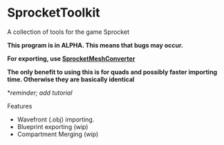 # SprocketToolkit
A collection of tools for the game Sprocket

**This program is in ALPHA. This means that bugs may occur.**

**For exporting, use [SprocketMeshConverter](https://github.com/ArgoreOfficial/SprocketMeshConverter)**

**The only benefit to using this is for quads and possibly faster importing time. Otherwise they are basically identical**

**reminder; add tutorial*

Features
* Wavefront (.obj) importing.
* Blueprint exporting (wip)
* Compartment Merging (wip)
